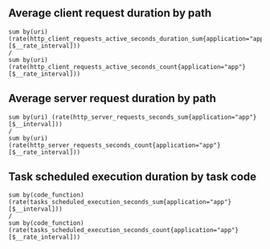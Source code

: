 Average client request duration by path
---
```text
sum by(uri) (rate(http_client_requests_active_seconds_duration_sum{application="app"}[$__rate_interval]))
/
sum by(uri) (rate(http_client_requests_active_seconds_count{application="app"}[$__rate_interval]))
```

Average server request duration by path
---
```text
sum by(uri) (rate(http_server_requests_seconds_sum{application="app"}[$__interval]))
/
sum by(uri) (rate(http_server_requests_seconds_count{application="app"}[$__rate_interval]))
```

Task scheduled execution duration by task code
---
```text
sum by(code_function) (rate(tasks_scheduled_execution_seconds_sum{application="app"}[$__interval])) 
/
sum by(code_function) (rate(tasks_scheduled_execution_seconds_count{application="app"}[$__rate_interval]))
```
